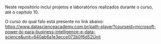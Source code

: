 Neste repositório incluí projetos e laboratórios realizados durante o curso, até o capitulo 10. 

O curso do qual falo está presente no link abaixo:
https://www.datascienceacademy.com.br/path-player?courseid=microsoft-power-bi-para-business-intelligence-e-data-science&unit=640ab6a1e3ecce072b0f6d52Unit
